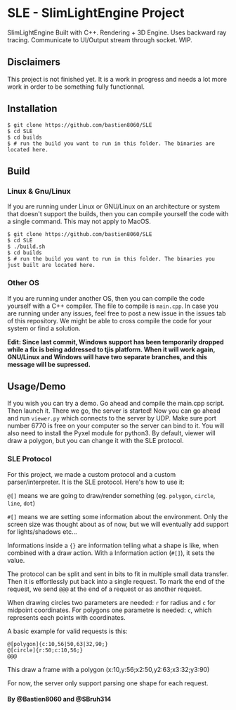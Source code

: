 # SLE - SlimLightEngine Project

SlimLightEngine Built with C++. Rendering + 3D Engine. Uses backward ray tracing. Communicate to UI/Output stream through socket. WIP.

## Disclaimers 

This project is not finished yet. It is a work in progress and needs a lot more work in order to be something fully functionnal.


## Installation

```
$ git clone https://github.com/bastien8060/SLE
$ cd SLE
$ cd builds
$ # run the build you want to run in this folder. The binaries are located here.
```

## Build

### Linux & Gnu/Linux

If you are running under Linux or GNU/Linux on an architecture or system that doesn't support the builds, then you can compile yourself the code with a single command. This may not apply to MacOS.

```
$ git clone https://github.com/bastien8060/SLE
$ cd SLE
$ ./build.sh
$ cd builds
$ # run the build you want to run in this folder. The binaries you just built are located here.
```

### Other OS
If you are running under another OS, then you can compile the code yourself with a C++ compiler. The file to compile is `main.cpp`.
In case you are running under any issues, feel free to post a new issue in the issues tab of this repository. We might be able to cross compile the code for your system or find a solution.

**Edit: Since last commit, Windows support has been temporarily dropped while a fix is being addressed to tjis platform. When it will work again, GNU/Linux and Windows will have two separate branches, and this message will be supressed.**


## Usage/Demo
If you wish you can try a demo. Go ahead and compile the main.cpp script. Then launch it. There we go, the server is started! Now you can go ahead and run `viewer.py` which connects to the server by UDP. Make sure port number 6770 is free on your computer so the server can bind to it. You will also need to install the Pyxel module for python3. By default, viewer will draw a polygon, but you can change it with the SLE protocol.

### SLE Protocol

For this project, we made a custom protocol and a custom parser/interpreter. It is the SLE protocol. Here's how to use it:

`@[]` means we are going to draw/render something (eg. `polygon`, `circle`, `line`, `dot`)

`#[]` means we are setting some information about the environment. Only the screen size was thought about as of now, but we will eventually add support for lights/shadows etc...

Informations inside a `{}` are information telling what a shape is like, when combined with a draw action. With a Information action (`#[]`), it sets the value.

The protocol can be split and sent in bits to fit in multiple small data transfer. Then it is effortlessly put back into a single request. To mark the end of the request, we send `@@@` at the end of a request or as another request.

When drawing circles two parameters are needed: `r` for radius and `c` for midpoint coordinates. For polygons one parametre is needed: `c`, which represents each points with coordinates.

A basic example for valid requests is this:

```
@[polygon]{c:10,56|50,63|32,90;}
@[circle]{r:50;c:10,56;}
@@@
```
This draw a frame with a polygon (x:10,y:56;x2:50,y2:63;x3:32;y3:90)

For now, the server only support parsing one shape for each request.

#### By @Bastien8060 and @SBruh314
